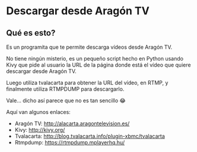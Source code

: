 # Descargar desde Aragón TV

## Qué es esto?

Es un programita que te permite descarga vídeos desde Aragón TV.

No tiene ningún misterio, es un pequeño script hecho en Python usando Kivy que pide al usuario la URL de la página donde está el vídeo que quiere descargar desde Aragón TV.

Luego utiliza tvalacarta para obtener la URL del vídeo, en RTMP, y finalmente utiliza RTMPDUMP para descargarlo.

Vale... dicho así parece que no es tan sencillo :joy:

Aquí van algunos enlaces:

- Aragón TV: http://alacarta.aragontelevision.es/
- Kivy: http://kivy.org/
- Tvalacarta: http://blog.tvalacarta.info/plugin-xbmc/tvalacarta
- Rtmpdump: https://rtmpdump.mplayerhq.hu/